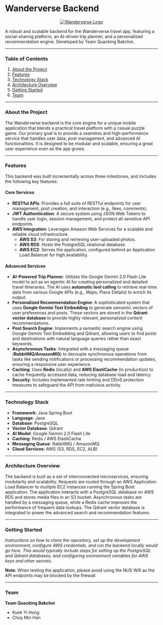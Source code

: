# Wanderverse Backend

<p align="center">
  <a href="https://wanderverse-travel.netlify.app/">
    <img src="https://placehold.co/150x150/203040/FFFFFF?text=Wanderverse" alt="Wanderverse Logo">
  </a>
</p>

A robust and scalable backend for the Wanderverse travel app, featuring a social-sharing platform, an AI-driven trip planner, and a personalized recommendation engine. Developed by Team Quacking Bakchoi.

---

### Table of Contents
1.  [About the Project](#about-the-project)
2.  [Features](#features)
3.  [Technology Stack](#technology-stack)
4.  [Architecture Overview](#architecture-overview)
5.  [Getting Started](#getting-started)
6.  [Team](#team)

---

### About the Project

The Wanderverse backend is the core engine for a unique mobile application that blends a practical travel platform with a casual puzzle game. Our primary goal is to provide a seamless and high-performance service that handles user data, post management, and advanced AI functionalities. It is designed to be modular and scalable, ensuring a great user experience even as the app grows.

---

### Features

This backend was built incrementally across three milestones, and includes the following key features:

#### Core Services
* **RESTful APIs**: Provides a full suite of RESTful endpoints for user management, post creation, and interaction (e.g., likes, comments).
* **JWT Authentication**: A secure system using JSON Web Tokens to handle user login, session management, and protect all sensitive API endpoints.
* **AWS Integration**: Leverages Amazon Web Services for a scalable and reliable cloud infrastructure.
    * **AWS S3**: For storing and retrieving user-uploaded photos.
    * **AWS RDS**: Hosts the PostgreSQL relational database.
    * **AWS EC2**: Serves the application, configured behind an Application Load Balancer for high availability.

#### Advanced Services
* **AI-Powered Trip Planner**: Utilizes the Google Gemini 2.0 Flash Lite model to act as an agentic AI for creating personalized and detailed travel itineraries. The AI uses **automatic tool calling** to retrieve real-time data from various Google APIs (e.g., Maps, Place Details) to enrich its output.
* **Personalized Recommendation Engine**: A sophisticated system that uses **Google Gemini Text Embedding** to generate semantic vectors of user preferences and posts. These vectors are stored in the **Qdrant vector database** to provide highly relevant, personalized content recommendations.
* **Post Search Engine**: Implements a semantic search engine using Google Gemini Text Embedding and Qdrant, allowing users to find posts and destinations with natural language queries rather than exact keywords.
* **Asynchronous Tasks**: Integrated with a messaging queue (**RabbitMQ/AmazonMQ**) to decouple synchronous operations from tasks like sending notifications or processing recommendation updates, ensuring a responsive user experience.
* **Caching**: Uses **Redis** (locally) and **AWS ElastiCache** (in production) to cache frequently accessed data, reducing database load and latency.
* **Security**: Includes implemented rate limiting and DDoS protection measures to safeguard the API from malicious activity.

---

### Technology Stack

* **Framework**: Java Spring Boot
* **Language**: Java
* **Database**: PostgreSQL
* **Vector Database**: Qdrant
* **AI Model**: Google Gemini 2.0 Flash Lite
* **Caching**: Redis / AWS ElastiCache
* **Messaging Queue**: RabbitMQ / AmazonMQ
* **Cloud Services**: AWS (S3, RDS, EC2, ALB)

---

### Architecture Overview

The backend is built as a set of interconnected microservices, ensuring modularity and scalability. Requests are routed through an AWS Application Load Balancer to multiple EC2 instances running the Spring Boot application. The application interacts with a PostgreSQL database on AWS RDS and stores media files in an S3 bucket. Asynchronous tasks are handled by a messaging queue, while a Redis cache improves the performance of frequent data lookups. The Qdrant vector database is integrated to power the advanced search and recommendation features.

---

### Getting Started

_Instructions on how to clone the repository, set up the development environment, configure AWS credentials, and run the backend locally would go here. This would typically include steps for setting up the PostgreSQL and Qdrant databases, and configuring environment variables for AWS keys and other secrets._

**Note**: When testing the application, please avoid using the NUS Wifi as the API endpoints may be blocked by the firewall.

---

### Team

**Team Quacking Bakchoi**
* Kuek Yi Hong
* Choy Min Han
